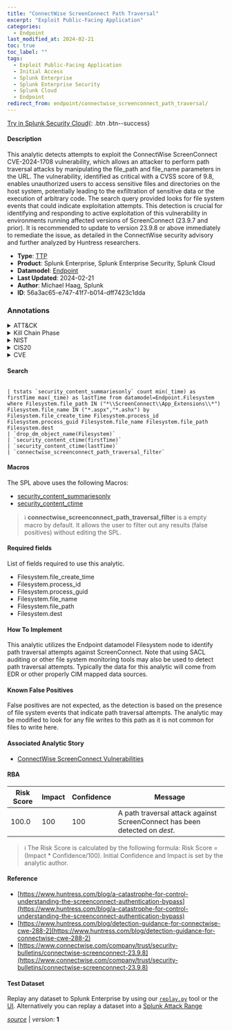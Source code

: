 ```yaml
---
title: "ConnectWise ScreenConnect Path Traversal"
excerpt: "Exploit Public-Facing Application"
categories:
  - Endpoint
last_modified_at: 2024-02-21
toc: true
toc_label: ""
tags:
  - Exploit Public-Facing Application
  - Initial Access
  - Splunk Enterprise
  - Splunk Enterprise Security
  - Splunk Cloud
  - Endpoint
redirect_from: endpoint/connectwise_screenconnect_path_traversal/
---
```




[Try in Splunk Security Cloud](https://www.splunk.com/en_us/cyber-security.html){: .btn .btn--success}

#### Description

This analytic detects attempts to exploit the ConnectWise ScreenConnect CVE-2024-1708 vulnerability, which allows an attacker to perform path traversal attacks by manipulating the file_path and file_name parameters in the URL. The vulnerability, identified as critical with a CVSS score of 9.8, enables unauthorized users to access sensitive files and directories on the host system, potentially leading to the exfiltration of sensitive data or the execution of arbitrary code. The search query provided looks for file system events that could indicate exploitation attempts. This detection is crucial for identifying and responding to active exploitation of this vulnerability in environments running affected versions of ScreenConnect (23.9.7 and prior). It is recommended to update to version 23.9.8 or above immediately to remediate the issue, as detailed in the ConnectWise security advisory and further analyzed by Huntress researchers.

- **Type**: [TTP](https://github.com/splunk/security_content/wiki/Detection-Analytic-Types)
- **Product**: Splunk Enterprise, Splunk Enterprise Security, Splunk Cloud
- **Datamodel**: [Endpoint](https://docs.splunk.com/Documentation/CIM/latest/User/Endpoint)
- **Last Updated**: 2024-02-21
- **Author**: Michael Haag, Splunk
- **ID**: 56a3ac65-e747-41f7-b014-dff7423c1dda

### Annotations
<details>
  <summary>ATT&CK</summary>

<div markdown="1">

#### [ATT&CK](https://attack.mitre.org/)

| ID          | Technique   | Tactic         |
| ----------- | ----------- |--------------- |
| [T1190](https://attack.mitre.org/techniques/T1190/) | Exploit Public-Facing Application | Initial Access |

</div>
</details>


<details>
  <summary>Kill Chain Phase</summary>

<div markdown="1">

* Delivery


</div>
</details>


<details>
  <summary>NIST</summary>

<div markdown="1">

* DE.CM



</div>
</details>

<details>
  <summary>CIS20</summary>

<div markdown="1">

* CIS 10



</div>
</details>

<details>
  <summary>CVE</summary>

<div markdown="1">


</div>
</details>


#### Search

```

| tstats `security_content_summariesonly` count min(_time) as firstTime max(_time) as lastTime from datamodel=Endpoint.Filesystem where Filesystem.file_path IN ("*\\ScreenConnect\\App_Extensions\\*") Filesystem.file_name IN ("*.aspx","*.ashx") by Filesystem.file_create_time Filesystem.process_id Filesystem.process_guid Filesystem.file_name Filesystem.file_path Filesystem.dest 
| `drop_dm_object_name(Filesystem)` 
| `security_content_ctime(firstTime)` 
| `security_content_ctime(lastTime)` 
| `connectwise_screenconnect_path_traversal_filter`
```

#### Macros
The SPL above uses the following Macros:
* [security_content_summariesonly](https://github.com/splunk/security_content/blob/develop/macros/security_content_summariesonly.yml)
* [security_content_ctime](https://github.com/splunk/security_content/blob/develop/macros/security_content_ctime.yml)

> :information_source:
> **connectwise_screenconnect_path_traversal_filter** is a empty macro by default. It allows the user to filter out any results (false positives) without editing the SPL.



#### Required fields
List of fields required to use this analytic.
* Filesystem.file_create_time
* Filesystem.process_id
* Filesystem.process_guid
* Filesystem.file_name
* Filesystem.file_path
* Filesystem.dest



#### How To Implement
This analytic utilizes the Endpoint datamodel Filesystem node to identify path traversal attempts against ScreenConnect. Note that using SACL auditing or other file system monitoring tools may also be used to detect path traversal attempts. Typically the data for this analytic will come from EDR or other properly CIM mapped data sources.
#### Known False Positives
False positives are not expected, as the detection is based on the presence of file system events that indicate path traversal attempts. The analytic may be modified to look for any file writes to this path as it is not common for files to write here.

#### Associated Analytic Story
* [ConnectWise ScreenConnect Vulnerabilities](/stories/connectwise_screenconnect_vulnerabilities)




#### RBA

| Risk Score  | Impact      | Confidence   | Message      |
| ----------- | ----------- |--------------|--------------|
| 100.0 | 100 | 100 | A path traversal attack against ScreenConnect has been detected on $dest$. |


> :information_source:
> The Risk Score is calculated by the following formula: Risk Score = (Impact * Confidence/100). Initial Confidence and Impact is set by the analytic author.


#### Reference

* [https://www.huntress.com/blog/a-catastrophe-for-control-understanding-the-screenconnect-authentication-bypass](https://www.huntress.com/blog/a-catastrophe-for-control-understanding-the-screenconnect-authentication-bypass)
* [https://www.huntress.com/blog/detection-guidance-for-connectwise-cwe-288-2](https://www.huntress.com/blog/detection-guidance-for-connectwise-cwe-288-2)
* [https://www.connectwise.com/company/trust/security-bulletins/connectwise-screenconnect-23.9.8](https://www.connectwise.com/company/trust/security-bulletins/connectwise-screenconnect-23.9.8)



#### Test Dataset
Replay any dataset to Splunk Enterprise by using our [`replay.py`](https://github.com/splunk/attack_data#using-replaypy) tool or the [UI](https://github.com/splunk/attack_data#using-ui).
Alternatively you can replay a dataset into a [Splunk Attack Range](https://github.com/splunk/attack_range#replay-dumps-into-attack-range-splunk-server)




[*source*](https://github.com/splunk/security_content/tree/develop/detections/endpoint/connectwise_screenconnect_path_traversal.yml) \| *version*: **1**